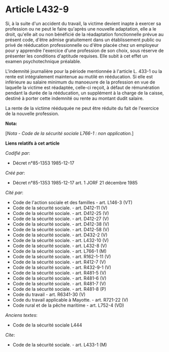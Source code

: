 # Article L432-9

Si, à la suite d'un accident du travail, la victime devient inapte à exercer sa profession ou ne peut le faire qu'après une
nouvelle adaptation, elle a le droit, qu'elle ait ou non bénéficié de la réadaptation fonctionnelle prévue au présent code,
d'être admise gratuitement dans un établissement public ou privé de rééducation professionnelle ou d'être placée chez un
employeur pour y apprendre l'exercice d'une profession de son choix, sous réserve de présenter les conditions d'aptitude
requises. Elle subit à cet effet un examen psychotechnique préalable. 

L'indemnité journalière pour la période mentionnée à l'article L. 433-1 ou la rente est intégralement maintenue au mutilé en
rééducation. Si elle est inférieure au salaire minimum du manoeuvre de la profession en vue de laquelle la victime est
réadaptée, celle-ci reçoit, à défaut de rémunération pendant la durée de la rééducation, un supplément à la charge de la
caisse, destiné à porter cette indemnité ou rente au montant dudit salaire. 

La rente de la victime rééduquée ne peut être réduite du fait de l'exercice de la nouvelle profession.

**Nota:**

[*Nota - Code de la sécurité sociale L766-1 : non application.*]

**Liens relatifs à cet article**

_Codifié par_:

  - Décret n°85-1353 1985-12-17

_Créé par_:

  - Décret n°85-1353 1985-12-17 art. 1 JORF 21 décembre 1985

_Cité par_:

  - Code de l'action sociale et des familles - art. L146-3 (VT)
  - Code de la sécurité sociale. - art. D412-11 (V)
  - Code de la sécurité sociale. - art. D412-25 (V)
  - Code de la sécurité sociale. - art. D412-27 (V)
  - Code de la sécurité sociale. - art. D412-38 (V)
  - Code de la sécurité sociale. - art. D412-58 (V)
  - Code de la sécurité sociale. - art. D432-2 (V)
  - Code de la sécurité sociale. - art. L432-10 (V)
  - Code de la sécurité sociale. - art. L432-8 (V)
  - Code de la sécurité sociale. - art. L766-1 (M)
  - Code de la sécurité sociale. - art. R162-1-11 (V)
  - Code de la sécurité sociale. - art. R412-7 (V)
  - Code de la sécurité sociale. - art. R432-9-1 (V)
  - Code de la sécurité sociale. - art. R481-5 (V)
  - Code de la sécurité sociale. - art. R481-6 (V)
  - Code de la sécurité sociale. - art. R481-7 (V)
  - Code de la sécurité sociale. - art. R481-8 (P)
  - Code du travail - art. R6341-30 (V)
  - Code du travail applicable à Mayotte. - art. R721-22 (V)
  - Code rural et de la pêche maritime - art. L752-4 (VD)

_Anciens textes_:

  - Code de la sécurité sociale L444

_Cite_:

  - Code de la sécurité sociale. - art. L433-1 (M)
